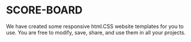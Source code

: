 # SCORE-BOARD
We have created some responsive html.CSS website templates for you to use. You are free to modify, save, share, and use them in all your projects.

